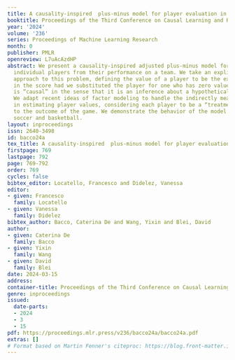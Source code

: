 ```yaml
---
title: A causality-inspired  plus-minus model for player evaluation in team sports
booktitle: Proceedings of the Third Conference on Causal Learning and Reasoning
year: '2024'
volume: '236'
series: Proceedings of Machine Learning Research
month: 0
publisher: PMLR
openreview: L7uAcAzdHP
abstract: We present a causality-inspired adjusted plus-minus model for evaluating
  individual players from their performance on a team. We take an explicitly causal
  approach to this problem, defining the value of a player to be the expected change
  in the score had we substituted the player for one who has zero value. (This quantity
  is “causal” in the sense that it is an inference about a hypothetical intervention.)
  We adapt recent ideas of factor modeling to handle the indirectly measured confounding
  in estimating player values, considering each player to be a “treatment” who contributes
  to the outcome of the game. We demonstrate the behavior of the model on data about
  soccer and basketball.
layout: inproceedings
issn: 2640-3498
id: bacco24a
tex_title: A causality-inspired  plus-minus model for player evaluation in team sports
firstpage: 769
lastpage: 792
page: 769-792
order: 769
cycles: false
bibtex_editor: Locatello, Francesco and Didelez, Vanessa
editor:
- given: Francesco
  family: Locatello
- given: Vanessa
  family: Didelez
bibtex_author: Bacco, Caterina De and Wang, Yixin and Blei, David
author:
- given: Caterina De
  family: Bacco
- given: Yixin
  family: Wang
- given: David
  family: Blei
date: 2024-03-15
address:
container-title: Proceedings of the Third Conference on Causal Learning and Reasoning
genre: inproceedings
issued:
  date-parts:
  - 2024
  - 3
  - 15
pdf: https://proceedings.mlr.press/v236/bacco24a/bacco24a.pdf
extras: []
# Format based on Martin Fenner's citeproc: https://blog.front-matter.io/posts/citeproc-yaml-for-bibliographies/
---
```

